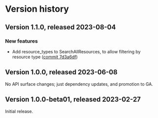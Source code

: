 # Version history

## Version 1.1.0, released 2023-08-04

### New features

- Add resource_types to SearchAllResources, to allow filtering by resource type ([commit 7d3a6df](https://github.com/googleapis/google-cloud-dotnet/commit/7d3a6df92cd44e93ec358dc1e7b4014538a086dd))

## Version 1.0.0, released 2023-06-08

No API surface changes; just dependency updates, and promotion to GA.

## Version 1.0.0-beta01, released 2023-02-27

Initial release.
